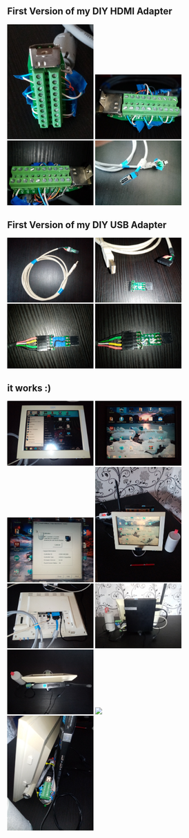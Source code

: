 ## First Version of my DIY HDMI Adapter<br>

<a href="IMG_20230508_184832.jpg"><img src="IMG_20230508_184832.jpg" width="200"></a>
<a href="IMG_20230508_184930.jpg"><img src="IMG_20230508_184930.jpg" width="200"></a>
<a href="IMG_20230508_184952.jpg"><img src="IMG_20230508_184952.jpg" width="200"></a>
<a href="IMG_20230508_184749.jpg"><img src="IMG_20230508_184749.jpg" width="200"></a><br>

## First Version of my DIY USB Adapter<br>

<a href="IMG_20230508_185057.jpg"><img src="IMG_20230508_185057.jpg" width="200"></a>
<a href="IMG_20230508_185119.jpg"><img src="IMG_20230508_185119.jpg" width="200"></a>
<a href="IMG_20230508_185147.jpg"><img src="IMG_20230508_185147.jpg" width="200"></a>
<a href="IMG_20230508_185214.jpg"><img src="IMG_20230508_185214.jpg" width="200"></a><br>

## it works :)<br>

<a href="IMG_20230508_190255.jpg"><img src="IMG_20230508_190255.jpg" width="200"></a>
<a href="IMG_20230508_190337.jpg"><img src="IMG_20230508_190337.jpg" width="200"></a>
<a href="IMG_20230508_190632.jpg"><img src="IMG_20230508_190632.jpg" width="200"></a>
<a href="IMG_20230508_192803.jpg"><img src="IMG_20230508_192803.jpg" width="200"></a><br>
<a href="IMG_20230508_185958.jpg"><img src="IMG_20230508_185958.jpg" width="200"></a>
<a href="IMG_20230508_192938.jpg"><img src="IMG_20230508_192938.jpg" width="200"></a>
<a href="IMG_20230508_192950.jpg"><img src="IMG_20230508_192950.jpg" width="200"></a>
<a href="IMG_20230508_192001.jpg"><img src="IMG_20230508_192001.jpg" width="200"></a><br>
<a href="IMG_20230508_193046.jpg"><img src="IMG_20230508_193046.jpg" width="200"></a>
